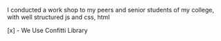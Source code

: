 I conducted a work shop to my peers and senior students of my college,
with well structured js and css, html 

 [x] - We Use Confitti Library